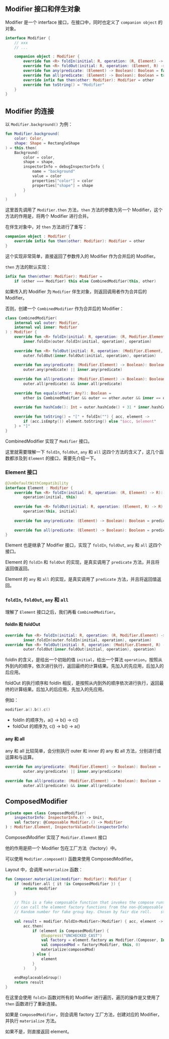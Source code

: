 ## Modifier 接口和伴生对象

Modifier 是一个 interface 接口，在接口中，同时也定义了 `companion object` 的对象。

```kotlin
interface Modifier {
	// xxx
	// ...

	companion object : Modifier {  
	    override fun <R> foldIn(initial: R, operation: (R, Element) -> R): R = initial  
	    override fun <R> foldOut(initial: R, operation: (Element, R) -> R): R = initial  
	    override fun any(predicate: (Element) -> Boolean): Boolean = false  
	    override fun all(predicate: (Element) -> Boolean): Boolean = true  
	    override infix fun then(other: Modifier): Modifier = other  
	    override fun toString() = "Modifier"  
	}
}
```

## Modifier 的连接

以 `Modifier.background()` 为例：

```kotlin
fun Modifier.background(  
    color: Color,  
    shape: Shape = RectangleShape  
) = this.then(  
    Background(  
        color = color,  
        shape = shape,  
        inspectorInfo = debugInspectorInfo {  
            name = "background"  
            value = color  
            properties["color"] = color  
            properties["shape"] = shape  
        }  
    )  
)
```

这里首先调用了 `Modifier.then` 方法，`then` 方法的参数为另一个 Modifier，这个方法的作用是，将两个 Modifier 进行合并。

在伴生对象中，对 `then` 方法进行了重写：

```kotlin
companion object : Modifier {  
    override infix fun then(other: Modifier): Modifier = other  
}
```

这个实现非常简单，直接返回了参数传入的 Modifier 作为合并后的 Modifier。

`then` 方法的默认实现：

```kotlin
infix fun then(other: Modifier): Modifier =  
    if (other === Modifier) this else CombinedModifier(this, other)
```

如果传入的 Modifier 为 `Modifier` 伴生对象，则返回调用者作为合并后的 Modifier。

否则，创建一个 `CombinedModifier` 作为合并后的 Modifier：

```kotlin
class CombinedModifier(  
    internal val outer: Modifier,  
    internal val inner: Modifier  
) : Modifier {  
    override fun <R> foldIn(initial: R, operation: (R, Modifier.Element) -> R): R =  
        inner.foldIn(outer.foldIn(initial, operation), operation)  
  
    override fun <R> foldOut(initial: R, operation: (Modifier.Element, R) -> R): R =  
        outer.foldOut(inner.foldOut(initial, operation), operation)  
  
    override fun any(predicate: (Modifier.Element) -> Boolean): Boolean =  
        outer.any(predicate) || inner.any(predicate)  
  
    override fun all(predicate: (Modifier.Element) -> Boolean): Boolean =  
        outer.all(predicate) && inner.all(predicate)  
  
    override fun equals(other: Any?): Boolean =  
        other is CombinedModifier && outer == other.outer && inner == other.inner  
  
    override fun hashCode(): Int = outer.hashCode() + 31 * inner.hashCode()  
  
    override fun toString() = "[" + foldIn("") { acc, element ->  
        if (acc.isEmpty()) element.toString() else "$acc, $element"  
    } + "]"  
}
```

CombinedModifier 实现了 `Modifier` 接口。

这里就需要理解一下 `foldIn`, `foldOut`, `any` 和 `all` 这四个方法的含义了，这几个函数都涉及到 `Element` 的接口，需要先介绍一下。

### Element 接口

```kotlin
@JvmDefaultWithCompatibility  
interface Element : Modifier {  
    override fun <R> foldIn(initial: R, operation: (R, Element) -> R): R =  
        operation(initial, this)  
  
    override fun <R> foldOut(initial: R, operation: (Element, R) -> R): R =  
        operation(this, initial)  
  
    override fun any(predicate: (Element) -> Boolean): Boolean = predicate(this)  
  
    override fun all(predicate: (Element) -> Boolean): Boolean = predicate(this)  
}
```

Element 也是继承了 Modifier 接口，实现了 `foldIn`, `foldOut`, `any` 和 `all` 这四个接口。

Element 的 `foldIn` 和 `foldOut` 的实现，是真实调用了 `predicate` 方法，并且将返回值返回。

Element 的 `any` 和 `all` 的实现，是真实调用了 `predicate` 方法，并且将返回值返回。

### `foldIn`, `foldOut`, `any` 和 `all`

理解了 `Element` 接口之后，我们再看 `CombinedModifier`。

#### foldIn 和 foldOut

```kotlin
override fun <R> foldIn(initial: R, operation: (R, Modifier.Element) -> R): R =  
        inner.foldIn(outer.foldIn(initial, operation), operation)
override fun <R> foldOut(initial: R, operation: (Modifier.Element, R) -> R): R =  
        outer.foldOut(inner.foldOut(initial, operation), operation)
```

foldIn 的含义，是给出一个初始的值 `initial`，给出一个算法 `operation`，按照从外到内的顺序，依次进行执行，返回最终的计算结果。先加入的先应用，后加入的后应用。

foldOut 的执行顺序和 foldIn 相反，是按照从内到外的顺序依次进行执行，返回最终的计算结果。后加入的后应用，先加入的先应用。

例如：

```kotlin
modifier.a().b().c()
```

* foldIn 的顺序为，a() -> b() -> c()
* foldOut 的顺序为, c() -> b() -> a()

#### any 和 all

any 和 all 比较简单，会分别执行 outer 和 inner 的 any 和 all 方法，分别进行或运算和与运算。

```kotlin
override fun any(predicate: (Modifier.Element) -> Boolean): Boolean =  
        outer.any(predicate) || inner.any(predicate)  
  
override fun all(predicate: (Modifier.Element) -> Boolean): Boolean =  
        outer.all(predicate) && inner.all(predicate)  
```

## ComposedModifier

```kotlin
private open class ComposedModifier(  
    inspectorInfo: InspectorInfo.() -> Unit,  
    val factory: @Composable Modifier.() -> Modifier  
) : Modifier.Element, InspectorValueInfo(inspectorInfo)
```

ComposedModifier 实现了 `Modifier.Element` 接口

他的作用是把一个 Modifier 包在工厂方法（factory）中。

可以使用 `Modifier.composed()` 函数来使用 ComposedModifier。

Layout 中，会调用 `materialize` 函数：

```kotlin
fun Composer.materialize(modifier: Modifier): Modifier {  
    if (modifier.all { it !is ComposedModifier }) {  
        return modifier  
    }  
  
    // This is a fake composable function that invokes the compose runtime directly so that it  
    // can call the element factory functions from the non-@Composable lambda of Modifier.foldIn.    // It would be more efficient to redefine the Modifier type hierarchy such that the fold    // operations could be inlined or otherwise made cheaper, which could make this unnecessary.  
    // Random number for fake group key. Chosen by fair die roll.    startReplaceableGroup(0x48ae8da7)  
  
    val result = modifier.foldIn<Modifier>(Modifier) { acc, element ->  
        acc.then(  
            if (element is ComposedModifier) {  
                @Suppress("UNCHECKED_CAST")  
                val factory = element.factory as Modifier.(Composer, Int) -> Modifier  
                val composedMod = factory(Modifier, this, 0)  
                materialize(composedMod)  
            } else {  
                element  
            }  
        )    }  
  
    endReplaceableGroup()  
    return result  
}
```

在这里会使用 `foldIn` 函数对所有的 Modifier 进行遍历，遍历的操作是又使用了 `then` 函数进行了重新连接。

如果是 `ComposedModifier`，则会调用 factory 工厂方法，创建对应的 Modifier，并执行 `materialize` 方法。

如果不是，则直接返回 element。
